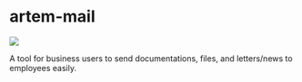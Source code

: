 # artem-mail

<img src="https://github.com/Lin8x/artem-mail/blob/master/topbar.jpg">

A tool for business users to send documentations, files, and letters/news to employees easily.
